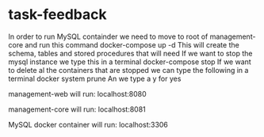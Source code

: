 # task-feedback
In order to run MySQL containder we need to move to root of management-core and run this command
docker-compose up -d
This will create the schema, tables and stored procedures that will need
If we want to stop the mysql instance we type this in a terminal
docker-compose stop
If we want to delete al the containers that are stopped we can type the following in a terminal
docker system prune
An we type a y for yes

management-web will run:
	localhost:8080

management-core will run:
	localhost:8081

MySQL docker container will run:
	localhost:3306
